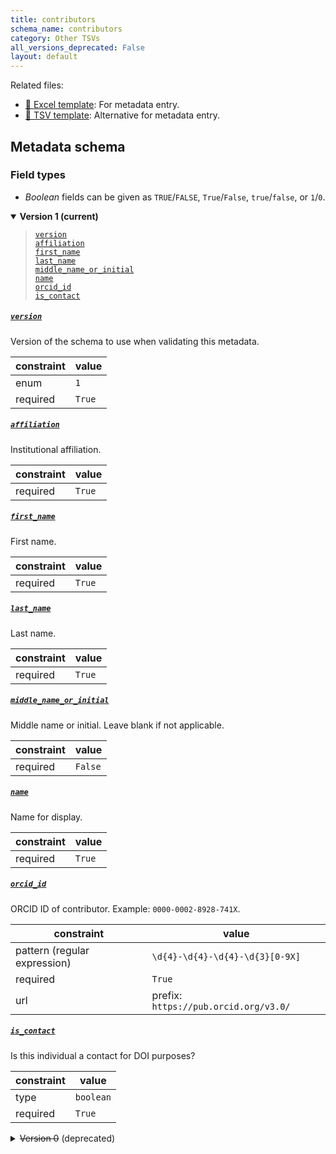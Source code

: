 ```yaml
---
title: contributors
schema_name: contributors
category: Other TSVs
all_versions_deprecated: False
layout: default
---
```


Related files:

- [📝 Excel template](https://raw.githubusercontent.com/hubmapconsortium/ingest-validation-tools/main/docs/contributors/contributors.xlsx): For metadata entry.
- [📝 TSV template](https://raw.githubusercontent.com/hubmapconsortium/ingest-validation-tools/main/docs/contributors/contributors.tsv): Alternative for metadata entry.





## Metadata schema

### Field types
- *Boolean* fields can be given as `TRUE`/`FALSE`, `True`/`False`, `true`/`false`, or `1`/`0`.  


<details markdown="1" open="true"><summary><b>Version 1 (current)</b></summary>

<blockquote markdown="1">

[`version`](#version)<br>
[`affiliation`](#affiliation)<br>
[`first_name`](#first_name)<br>
[`last_name`](#last_name)<br>
[`middle_name_or_initial`](#middle_name_or_initial)<br>
[`name`](#name)<br>
[`orcid_id`](#orcid_id)<br>
[`is_contact`](#is_contact)<br>

</blockquote>

<a name="version"></a>
##### [`version`](#version)
Version of the schema to use when validating this metadata.

| constraint | value |
| --- | --- |
| enum | `1` |
| required | `True` |

<a name="affiliation"></a>
##### [`affiliation`](#affiliation)
Institutional affiliation.

| constraint | value |
| --- | --- |
| required | `True` |

<a name="first_name"></a>
##### [`first_name`](#first_name)
First name.

| constraint | value |
| --- | --- |
| required | `True` |

<a name="last_name"></a>
##### [`last_name`](#last_name)
Last name.

| constraint | value |
| --- | --- |
| required | `True` |

<a name="middle_name_or_initial"></a>
##### [`middle_name_or_initial`](#middle_name_or_initial)
Middle name or initial. Leave blank if not applicable.

| constraint | value |
| --- | --- |
| required | `False` |

<a name="name"></a>
##### [`name`](#name)
Name for display.

| constraint | value |
| --- | --- |
| required | `True` |

<a name="orcid_id"></a>
##### [`orcid_id`](#orcid_id)
ORCID ID of contributor. Example: `0000-0002-8928-741X`.

| constraint | value |
| --- | --- |
| pattern (regular expression) | `\d{4}-\d{4}-\d{4}-\d{3}[0-9X]` |
| required | `True` |
| url | prefix: `https://pub.orcid.org/v3.0/` |

<a name="is_contact"></a>
##### [`is_contact`](#is_contact)
Is this individual a contact for DOI purposes?

| constraint | value |
| --- | --- |
| type | `boolean` |
| required | `True` |

</details>


<details markdown="1" ><summary><s>Version 0</s> (deprecated)</summary>


<a name="affiliation"></a>
##### [`affiliation`](#affiliation)
Institutional affiliation.

| constraint | value |
| --- | --- |
| required | `True` |

<a name="first_name"></a>
##### [`first_name`](#first_name)
First name.

| constraint | value |
| --- | --- |
| required | `True` |

<a name="last_name"></a>
##### [`last_name`](#last_name)
Last name.

| constraint | value |
| --- | --- |
| required | `True` |

<a name="middle_name_or_initial"></a>
##### [`middle_name_or_initial`](#middle_name_or_initial)
Middle name or initial. Leave blank if not applicable.

| constraint | value |
| --- | --- |
| required | `False` |

<a name="name"></a>
##### [`name`](#name)
Name for display.

| constraint | value |
| --- | --- |
| required | `True` |

<a name="orcid_id"></a>
##### [`orcid_id`](#orcid_id)
ORCID ID of contributor. Example: `0000-0002-8928-741X`.

| constraint | value |
| --- | --- |
| pattern (regular expression) | `\d{4}-\d{4}-\d{4}-\d{3}[0-9X]` |
| required | `True` |
| url | prefix: `https://pub.orcid.org/v3.0/` |

</details>
